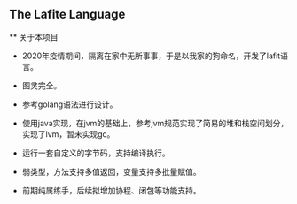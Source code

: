 
## The Lafite Language

** 关于本项目


* 2020年疫情期间，隔离在家中无所事事，于是以我家的狗命名，开发了lafit语言。

* 图灵完全。
* 参考golang语法进行设计。
* 使用java实现，在jvm的基础上，参考jvm规范实现了简易的堆和栈空间划分，实现了lvm，暂未实现gc。
* 运行一套自定义的字节码，支持编译执行。
* 弱类型，方法支持多值返回，变量支持多批量赋值。
* 前期纯属练手，后续拟增加协程、闭包等功能支持。

